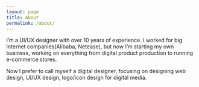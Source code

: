 ```yaml
---
layout: page
title: About
permalink: /about/
---
```


I’m a UI/UX designer with over 10 years of experience. I worked for big Internet companies(Alibaba, Netease), but now I’m starting my own business, working on everything from digital product production to running e-commerce stores.

Now I prefer to call myself a digital designer, focusing on designing web design, UI/UX design, logo/icon design for digital media.